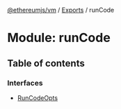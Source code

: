 [@ethereumjs/vm](../README.md) / [Exports](../modules.md) / runCode

# Module: runCode

## Table of contents

### Interfaces

- [RunCodeOpts](../interfaces/runCode.RunCodeOpts.md)

